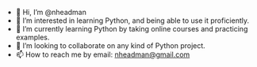- 👋 Hi, I’m @nheadman
- 👀 I’m interested in learning Python, and being able to use it proficiently.
- 🌱 I’m currently learning Python by taking online courses and practicing examples.
- 💞️ I’m looking to collaborate on any kind of Python project.
- 📫 How to reach me by email:  nheadman@gmail.com

<!---
nheadman/nheadman is a ✨ special ✨ repository because its `README.md` (this file) appears on your GitHub profile.
You can click the Preview link to take a look at your changes.
--->
